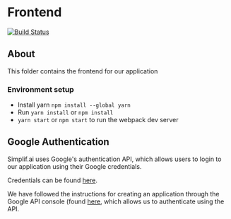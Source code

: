 # Frontend
[![Build Status](https://travis-ci.org/simplif-ai/Frontend.svg?branch=develop)](https://travis-ci.org/simplif-ai/Frontend)
## About
This folder contains the frontend for our application

### Environment setup

* Install yarn `npm install --global yarn`
* Run `yarn install` or `npm install`
* `yarn start` or `npm start` to run the webpack dev server

## Google Authentication

Simplif.ai uses Google's authentication API, which allows users to login to our application using their Google credentials.

Credentials can be found [here](https://console.developers.google.com/apis/credentials?project=simplifai-181000).

We have followed the instructions for creating an application through the Google API console (found [here](https://developers.google.com/identity/sign-in/web/devconsole-project/), which allows us to authenticate using the API.
